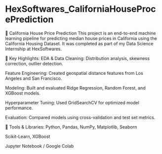 # HexSoftwares_CaliforniaHouseProcePrediction

🏡 California House Price Prediction
This project is an end-to-end machine learning pipeline for predicting median house prices in California using the California Housing Dataset. It was completed as part of my Data Science Internship at HexSoftwares.

📌 Key Highlights:
EDA & Data Cleaning: Distribution analysis, skewness correction, outlier detection.

Feature Engineering: Created geospatial distance features from Los Angeles and San Francisco.

Modeling: Built and evaluated Ridge Regression, Random Forest, and XGBoost models.

Hyperparameter Tuning: Used GridSearchCV for optimized model performance.

Evaluation: Compared models using cross-validation and test set metrics.

📂 Tools & Libraries:
Python, Pandas, NumPy, Matplotlib, Seaborn

Scikit-Learn, XGBoost

Jupyter Notebook / Google Colab

